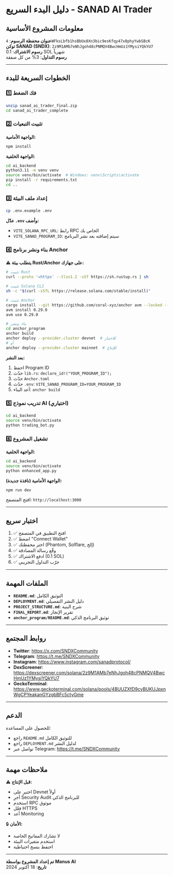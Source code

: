 # دليل البدء السريع - SANAD AI Trader

## معلومات المشروع الأساسية

**عنوان محفظة الرسوم**: `4WFksLbfb1hsBbUx8Xn3bic9esKfqy47x8phyYwbSBcK`  
**توكن SANAD (SNDX)**: `2z9M1AMb7eNhJgoh48cPNMQV4BwcHmUz1YMysiYQkYU7`  
**رسوم الاشتراك**: 0.1 SOL شهرياً  
**رسوم التداول**: 3% من كل صفقة

---

## الخطوات السريعة للبدء

### 1️⃣ فك الضغط

```bash
unzip sanad_ai_trader_final.zip
cd sanad_ai_trader_complete
```

### 2️⃣ تثبيت التبعيات

**الواجهة الأمامية:**
```bash
npm install
```

**الواجهة الخلفية:**
```bash
cd ai_backend
python3.11 -m venv venv
source venv/bin/activate  # Windows: venv\Scripts\activate
pip install -r requirements.txt
cd ..
```

### 3️⃣ إعداد ملف البيئة

```bash
cp .env.example .env
```

**عدّل `.env` وأضف:**
- `VITE_SOLANA_RPC_URL`: رابط RPC الخاص بك
- `VITE_SANAD_PROGRAM_ID`: سيتم إضافته بعد نشر البرنامج

### 4️⃣ بناء ونشر برنامج Anchor

⚠️ **يتطلب بيئة Rust/Anchor على جهازك:**

```bash
# تثبيت Rust
curl --proto '=https' --tlsv1.2 -sSf https://sh.rustup.rs | sh

# تثبيت Solana CLI
sh -c "$(curl -sSfL https://release.solana.com/stable/install)"

# تثبيت Anchor
cargo install --git https://github.com/coral-xyz/anchor avm --locked --force
avm install 0.29.0
avm use 0.29.0

# بناء ونشر
cd anchor_program
anchor build
anchor deploy --provider.cluster devnet  # للاختبار
# أو
anchor deploy --provider.cluster mainnet  # للإنتاج
```

**بعد النشر:**
1. احفظ Program ID
2. حدّث `lib.rs`: `declare_id!("YOUR_PROGRAM_ID");`
3. حدّث `Anchor.toml`
4. حدّث `.env`: `VITE_SANAD_PROGRAM_ID=YOUR_PROGRAM_ID`
5. أعد البناء: `anchor build`

### 5️⃣ تدريب نموذج AI (اختياري)

```bash
cd ai_backend
source venv/bin/activate
python trading_bot.py
```

### 6️⃣ تشغيل المشروع

**الواجهة الخلفية:**
```bash
cd ai_backend
source venv/bin/activate
python enhanced_app.py
```

**الواجهة الأمامية (نافذة جديدة):**
```bash
npm run dev
```

افتح المتصفح: `http://localhost:3000`

---

## اختبار سريع

1. ✅ افتح التطبيق في المتصفح
2. ✅ اضغط "Connect Wallet"
3. ✅ اختر محفظتك (Phantom, Solflare, إلخ)
4. ✅ وقّع رسالة المصادقة
5. ✅ ادفع الاشتراك (0.1 SOL)
6. ✅ جرّب التداول التجريبي

---

## الملفات المهمة

- **`README.md`**: التوثيق الكامل
- **`DEPLOYMENT.md`**: دليل النشر التفصيلي
- **`PROJECT_STRUCTURE.md`**: شرح البنية
- **`FINAL_REPORT.md`**: تقرير الإنجاز
- **`anchor_program/README.md`**: توثيق البرنامج الذكي

---

## روابط المجتمع

- **Twitter**: https://x.com/SNDXCommunity
- **Telegram**: https://t.me/SNDXCommunity
- **Instagram**: https://www.instagram.com/sanadprotocol/
- **DexScreener**: https://dexscreener.com/solana/2z9M1AMb7eNhJgoh48cPNMQV4BwcHmUz1YMysiYQkYU7
- **GeckoTerminal**: https://www.geckoterminal.com/solana/pools/4BUUZXfD9cyBUKUJpxnWgCPYeakanGYzgbBFc5ctyGme

---

## الدعم

للحصول على المساعدة:
- راجع `README.md` للتوثيق الكامل
- راجع `DEPLOYMENT.md` لدليل النشر
- تواصل عبر Telegram: https://t.me/SNDXCommunity

---

## ملاحظات مهمة

⚠️ **قبل الإنتاج:**
- اختبر على Devnet أولاً
- أجرِ Security Audit للبرنامج الذكي
- استخدم RPC موثوق
- فعّل HTTPS
- أعد Monitoring

🔒 **الأمان:**
- لا تشارك المفاتيح الخاصة
- استخدم متغيرات البيئة
- احتفظ بنسخ احتياطية

---

**تم إعداد المشروع بواسطة Manus AI**  
**تاريخ**: 18 أكتوبر 2024

